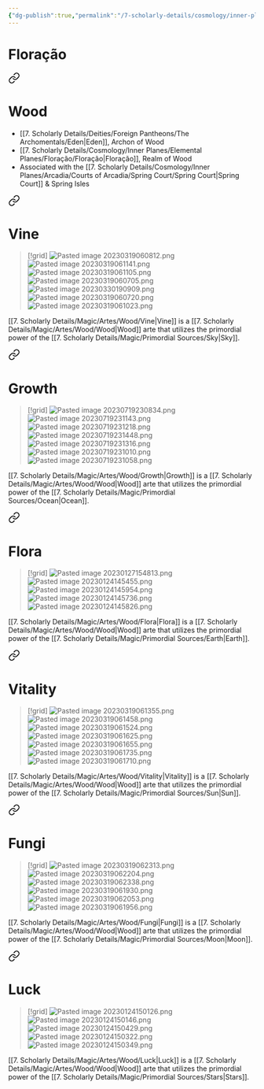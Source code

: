 ```yaml
---
{"dg-publish":true,"permalink":"/7-scholarly-details/cosmology/inner-planes/elemental-planes/floracao/floracao/","noteIcon":""}
---
```


# Floração





<div class="transclusion internal-embed is-loaded"><a class="markdown-embed-link" href="/7-scholarly-details/magic/artes/wood/wood/" aria-label="Open link"><svg xmlns="http://www.w3.org/2000/svg" width="24" height="24" viewBox="0 0 24 24" fill="none" stroke="currentColor" stroke-width="2" stroke-linecap="round" stroke-linejoin="round" class="svg-icon lucide-link"><path d="M10 13a5 5 0 0 0 7.54.54l3-3a5 5 0 0 0-7.07-7.07l-1.72 1.71"></path><path d="M14 11a5 5 0 0 0-7.54-.54l-3 3a5 5 0 0 0 7.07 7.07l1.71-1.71"></path></svg></a><div class="markdown-embed">




# Wood

- [[7. Scholarly Details/Deities/Foreign Pantheons/The Archomentals/Eden\|Eden]], Archon of Wood 
- [[7. Scholarly Details/Cosmology/Inner Planes/Elemental Planes/Floração/Floração\|Floração]], Realm of Wood  
- Associated with the [[7. Scholarly Details/Cosmology/Inner Planes/Arcadia/Courts of Arcadia/Spring Court/Spring Court\|Spring Court]] & Spring Isles 


<div class="transclusion internal-embed is-loaded"><a class="markdown-embed-link" href="/7-scholarly-details/magic/artes/wood/vine/" aria-label="Open link"><svg xmlns="http://www.w3.org/2000/svg" width="24" height="24" viewBox="0 0 24 24" fill="none" stroke="currentColor" stroke-width="2" stroke-linecap="round" stroke-linejoin="round" class="svg-icon lucide-link"><path d="M10 13a5 5 0 0 0 7.54.54l3-3a5 5 0 0 0-7.07-7.07l-1.72 1.71"></path><path d="M14 11a5 5 0 0 0-7.54-.54l-3 3a5 5 0 0 0 7.07 7.07l1.71-1.71"></path></svg></a><div class="markdown-embed">




# Vine

>[!grid]
>![Pasted image 20230319060812.png](/img/user/x.%20Assets/Attachments/Pasted%20image%2020230319060812.png)
>![Pasted image 20230319061141.png](/img/user/x.%20Assets/Attachments/Pasted%20image%2020230319061141.png)
>![Pasted image 20230319061105.png](/img/user/x.%20Assets/Attachments/Pasted%20image%2020230319061105.png)
>![Pasted image 20230319060705.png](/img/user/x.%20Assets/Attachments/Pasted%20image%2020230319060705.png)
>![Pasted image 20230330190909.png](/img/user/x.%20Assets/Attachments/Pasted%20image%2020230330190909.png)
>![Pasted image 20230319060720.png](/img/user/x.%20Assets/Attachments/Pasted%20image%2020230319060720.png)
>![Pasted image 20230319061023.png](/img/user/x.%20Assets/Attachments/Pasted%20image%2020230319061023.png)

[[7. Scholarly Details/Magic/Artes/Wood/Vine\|Vine]] is a [[7. Scholarly Details/Magic/Artes/Wood/Wood\|Wood]] arte that utilizes the primordial power of the [[7. Scholarly Details/Magic/Primordial Sources/Sky\|Sky]].

</div></div>



<div class="transclusion internal-embed is-loaded"><a class="markdown-embed-link" href="/7-scholarly-details/magic/artes/wood/growth/" aria-label="Open link"><svg xmlns="http://www.w3.org/2000/svg" width="24" height="24" viewBox="0 0 24 24" fill="none" stroke="currentColor" stroke-width="2" stroke-linecap="round" stroke-linejoin="round" class="svg-icon lucide-link"><path d="M10 13a5 5 0 0 0 7.54.54l3-3a5 5 0 0 0-7.07-7.07l-1.72 1.71"></path><path d="M14 11a5 5 0 0 0-7.54-.54l-3 3a5 5 0 0 0 7.07 7.07l1.71-1.71"></path></svg></a><div class="markdown-embed">




# Growth

>[!grid]
>![Pasted image 20230719230834.png](/img/user/x.%20Assets/Attachments/Pasted%20image%2020230719230834.png)
>![Pasted image 20230719231143.png](/img/user/x.%20Assets/Attachments/Pasted%20image%2020230719231143.png)
>![Pasted image 20230719231218.png](/img/user/x.%20Assets/Attachments/Pasted%20image%2020230719231218.png)
>![Pasted image 20230719231448.png](/img/user/x.%20Assets/Attachments/Pasted%20image%2020230719231448.png)
>![Pasted image 20230719231316.png](/img/user/x.%20Assets/Attachments/Pasted%20image%2020230719231316.png)
>![Pasted image 20230719231010.png](/img/user/x.%20Assets/Attachments/Pasted%20image%2020230719231010.png)
>![Pasted image 20230719231058.png](/img/user/x.%20Assets/Attachments/Pasted%20image%2020230719231058.png)

[[7. Scholarly Details/Magic/Artes/Wood/Growth\|Growth]] is a [[7. Scholarly Details/Magic/Artes/Wood/Wood\|Wood]] arte that utilizes the primordial power of the [[7. Scholarly Details/Magic/Primordial Sources/Ocean\|Ocean]].

</div></div>



<div class="transclusion internal-embed is-loaded"><a class="markdown-embed-link" href="/7-scholarly-details/magic/artes/wood/flora/" aria-label="Open link"><svg xmlns="http://www.w3.org/2000/svg" width="24" height="24" viewBox="0 0 24 24" fill="none" stroke="currentColor" stroke-width="2" stroke-linecap="round" stroke-linejoin="round" class="svg-icon lucide-link"><path d="M10 13a5 5 0 0 0 7.54.54l3-3a5 5 0 0 0-7.07-7.07l-1.72 1.71"></path><path d="M14 11a5 5 0 0 0-7.54-.54l-3 3a5 5 0 0 0 7.07 7.07l1.71-1.71"></path></svg></a><div class="markdown-embed">




# Flora

>[!grid]
>![Pasted image 20230127154813.png](/img/user/x.%20Assets/Attachments/Pasted%20image%2020230127154813.png)
>![Pasted image 20230124145455.png](/img/user/x.%20Assets/Attachments/Pasted%20image%2020230124145455.png)
>![Pasted image 20230124145954.png](/img/user/x.%20Assets/Attachments/Pasted%20image%2020230124145954.png)
>![Pasted image 20230124145736.png](/img/user/x.%20Assets/Attachments/Pasted%20image%2020230124145736.png)
![Pasted image 20230124145826.png](/img/user/x.%20Assets/Attachments/Pasted%20image%2020230124145826.png)

[[7. Scholarly Details/Magic/Artes/Wood/Flora\|Flora]] is a [[7. Scholarly Details/Magic/Artes/Wood/Wood\|Wood]] arte that utilizes the primordial power of the [[7. Scholarly Details/Magic/Primordial Sources/Earth\|Earth]].

</div></div>



<div class="transclusion internal-embed is-loaded"><a class="markdown-embed-link" href="/7-scholarly-details/magic/artes/wood/vitality/" aria-label="Open link"><svg xmlns="http://www.w3.org/2000/svg" width="24" height="24" viewBox="0 0 24 24" fill="none" stroke="currentColor" stroke-width="2" stroke-linecap="round" stroke-linejoin="round" class="svg-icon lucide-link"><path d="M10 13a5 5 0 0 0 7.54.54l3-3a5 5 0 0 0-7.07-7.07l-1.72 1.71"></path><path d="M14 11a5 5 0 0 0-7.54-.54l-3 3a5 5 0 0 0 7.07 7.07l1.71-1.71"></path></svg></a><div class="markdown-embed">




# Vitality

>[!grid]
>![Pasted image 20230319061355.png](/img/user/x.%20Assets/Attachments/Pasted%20image%2020230319061355.png)
>![Pasted image 20230319061458.png](/img/user/x.%20Assets/Attachments/Pasted%20image%2020230319061458.png)
>![Pasted image 20230319061524.png](/img/user/x.%20Assets/Attachments/Pasted%20image%2020230319061524.png)
>![Pasted image 20230319061625.png](/img/user/x.%20Assets/Attachments/Pasted%20image%2020230319061625.png)
>![Pasted image 20230319061655.png](/img/user/x.%20Assets/Attachments/Pasted%20image%2020230319061655.png)
>![Pasted image 20230319061735.png](/img/user/x.%20Assets/Attachments/Pasted%20image%2020230319061735.png)
>![Pasted image 20230319061710.png](/img/user/x.%20Assets/Attachments/Pasted%20image%2020230319061710.png)

[[7. Scholarly Details/Magic/Artes/Wood/Vitality\|Vitality]] is a [[7. Scholarly Details/Magic/Artes/Wood/Wood\|Wood]] arte that utilizes the primordial power of the [[7. Scholarly Details/Magic/Primordial Sources/Sun\|Sun]].

</div></div>



<div class="transclusion internal-embed is-loaded"><a class="markdown-embed-link" href="/7-scholarly-details/magic/artes/wood/fungi/" aria-label="Open link"><svg xmlns="http://www.w3.org/2000/svg" width="24" height="24" viewBox="0 0 24 24" fill="none" stroke="currentColor" stroke-width="2" stroke-linecap="round" stroke-linejoin="round" class="svg-icon lucide-link"><path d="M10 13a5 5 0 0 0 7.54.54l3-3a5 5 0 0 0-7.07-7.07l-1.72 1.71"></path><path d="M14 11a5 5 0 0 0-7.54-.54l-3 3a5 5 0 0 0 7.07 7.07l1.71-1.71"></path></svg></a><div class="markdown-embed">




# Fungi

>[!grid]
>![Pasted image 20230319062313.png](/img/user/x.%20Assets/Attachments/Pasted%20image%2020230319062313.png)
>![Pasted image 20230319062204.png](/img/user/x.%20Assets/Attachments/Pasted%20image%2020230319062204.png)
>![Pasted image 20230319062338.png](/img/user/x.%20Assets/Attachments/Pasted%20image%2020230319062338.png)
>![Pasted image 20230319061930.png](/img/user/x.%20Assets/Attachments/Pasted%20image%2020230319061930.png)
>![Pasted image 20230319062053.png](/img/user/x.%20Assets/Attachments/Pasted%20image%2020230319062053.png)
>![Pasted image 20230319061956.png](/img/user/x.%20Assets/Attachments/Pasted%20image%2020230319061956.png)

[[7. Scholarly Details/Magic/Artes/Wood/Fungi\|Fungi]] is a [[7. Scholarly Details/Magic/Artes/Wood/Wood\|Wood]] arte that utilizes the primordial power of the [[7. Scholarly Details/Magic/Primordial Sources/Moon\|Moon]].

</div></div>



<div class="transclusion internal-embed is-loaded"><a class="markdown-embed-link" href="/7-scholarly-details/magic/artes/wood/luck/" aria-label="Open link"><svg xmlns="http://www.w3.org/2000/svg" width="24" height="24" viewBox="0 0 24 24" fill="none" stroke="currentColor" stroke-width="2" stroke-linecap="round" stroke-linejoin="round" class="svg-icon lucide-link"><path d="M10 13a5 5 0 0 0 7.54.54l3-3a5 5 0 0 0-7.07-7.07l-1.72 1.71"></path><path d="M14 11a5 5 0 0 0-7.54-.54l-3 3a5 5 0 0 0 7.07 7.07l1.71-1.71"></path></svg></a><div class="markdown-embed">




# Luck

>[!grid]
>![Pasted image 20230124150126.png](/img/user/x.%20Assets/Attachments/Pasted%20image%2020230124150126.png)
>![Pasted image 20230124150146.png](/img/user/x.%20Assets/Attachments/Pasted%20image%2020230124150146.png)
>![Pasted image 20230124150429.png](/img/user/x.%20Assets/Attachments/Pasted%20image%2020230124150429.png)
>![Pasted image 20230124150322.png](/img/user/x.%20Assets/Attachments/Pasted%20image%2020230124150322.png)
>![Pasted image 20230124150349.png](/img/user/x.%20Assets/Attachments/Pasted%20image%2020230124150349.png)

[[7. Scholarly Details/Magic/Artes/Wood/Luck\|Luck]] is a [[7. Scholarly Details/Magic/Artes/Wood/Wood\|Wood]] arte that utilizes the primordial power of the [[7. Scholarly Details/Magic/Primordial Sources/Stars\|Stars]].

</div></div>



</div></div>
